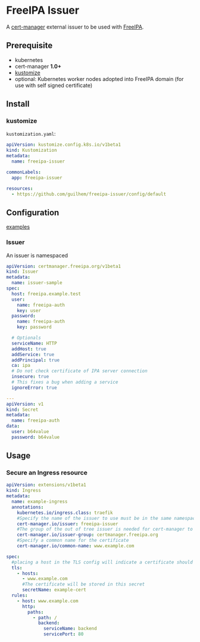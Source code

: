# FreeIPA Issuer

A [cert-manager](https://cert-manager.io) external issuer to be used with [FreeIPA](https://www.freeipa.org/).

## Prerequisite

- kubernetes
- cert-manager **1.0+**
- [kustomize](https://github.com/kubernetes-sigs/kustomize)
- optional: Kubernetes worker nodes adopted into FreeIPA domain (for use with self signed certificate)

## Install

### kustomize

`kustomization.yaml`:

```yaml
apiVersion: kustomize.config.k8s.io/v1beta1
kind: Kustomization
metadata:
  name: freeipa-issuer

commonLabels:
  app: freeipa-issuer

resources:
  - https://github.com/guilhem/freeipa-issuer/config/default
```

## Configuration

[examples](config/samples)

### Issuer

An issuer is namespaced

```yaml
apiVersion: certmanager.freeipa.org/v1beta1
kind: Issuer
metadata:
  name: issuer-sample
spec:
  host: freeipa.example.test
  user:
    name: freeipa-auth
    key: user
  password:
    name: freeipa-auth
    key: password

  # Optionals
  serviceName: HTTP
  addHost: true
  addService: true
  addPrincipal: true
  ca: ipa
  # Do not check certificate of IPA server connection
  insecure: true
  # This fixes a bug when adding a service
  ignoreError: true

---
apiVersion: v1
kind: Secret
metadata:
  name: freeipa-auth
data:
  user: b64value
  password: b64value
```

## Usage

### Secure an Ingress resource

```yaml
apiVersion: extensions/v1beta1
kind: Ingress
metadata:
  name: example-ingress
  annotations:
    kubernetes.io/ingress.class: traefik
    #Specify the name of the issuer to use must be in the same namespace
    cert-manager.io/issuer: freeipa-issuer
    #The group of the out of tree issuer is needed for cert-manager to find it
    cert-manager.io/issuer-group: certmanager.freeipa.org
    #Specify a common name for the certificate
    cert-manager.io/common-name: www.example.com

spec:
  #placing a host in the TLS config will indicate a certificate should be created
  tls:
    - hosts:
      - www.example.com
      #The certificate will be stored in this secret
      secretName: example-cert
  rules:
    - host: www.example.com
      http:
        paths:
          - path: /
            backend:
              serviceName: backend
              servicePort: 80
```
